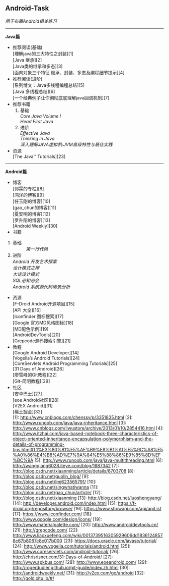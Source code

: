 Android-Task
-----
   _用于布置Android相关练习_
   
   
------


**Java篇**
    
 - 推荐阅读(基础)   
       [理解java的三大特性之封装][1]   
       [Java 继承][2]   
       [Java类的继承和多态][3]   
       [面向对象三个特征 继承、封装、多态及编程细节提示][4]  
 - 推荐阅读(进阶)   
       [系列博文：Java多线程编程总结][5]       
       [Java 多线程总结][6]    
       [一个经典例子让你彻彻底底理解java回调机制][7]  
 - 推荐书籍      
   1. 基础 <br>
 	*Core Java  Volume I*    
 	*Head First Java*   
   2. 进阶 <br>
    *Effective Java*   
    *Thinking in Java*    
    *深入理解JAVA虚拟机:JVM高级特性与最佳实践*    
 - 资源   
   [The Java™ Tutorials][23]   
------    
    
**Android篇**   
 - 博客<br>
      [郭霖的专栏][8]   
      [鸿洋的博客][9]   
      [任玉刚的博客][10]   
      [gao_chun的博客][11]   
   	  [夏安明的博客][12]   
   	  [罗升阳的博客][13]   
   	  [Android Weekly][30]
 - 书籍<br>
  1. 基础<br>
 　　　*第一行代码*   
  2. 进阶<br>
    *Android 开发艺术探索*   
    *设计模式之禅*   
    *大话设计模式*   
    *SQL必知必会*   
    *Android 系统源代码情景分析*   
 - 资源<br>
 	 [F-Droid Android开源项目][15]    
 	 [API 大全][16]   
 	 [Iconfinder 图标搜索][17]   
	 [Google 官方MD风格图标][18]    
	 [MD配色示例][19]    
	 [AndroidDevTools][20]    
	 [Grepcode源码搜索引擎][21]    
 - 教程	 
	 [Google Android Developer][14]   
	 [Vogella’s Android Tutorials][24]    
	 [CoreServlets Android Programming Tutorials][25]    
	 [31 Days of Android][26]   
	 [廖雪峰的Git教程][22]    
	 [Git-简明教程][29]   
 - 社区   
 	 [安卓巴士][27]   
 	 [eoe Android社区][28]	 
 	 [V2EX Android][31]    
 	 [稀土掘金][32]   
  [1]: http://www.cnblogs.com/chenssy/p/3351835.html
  [2]: http://www.runoob.com/java/java-inheritance.html
  [3]: http://www.cnblogs.com/liwustore/archive/2013/01/10/2854416.html
  [4]: http://www.itzhai.com/java-based-notebook-three-characteristics-of-object-oriented-inheritance-encapsulation-polymorphism-and-the-details-of-programming-tips.html#1.1%E3%80%81%E5%AF%B9%E8%B1%A1%E5%9C%A8%E5%A0%86%E4%B8%AD%E7%9A%84%E5%88%86%E9%85%8D%EF%BC%9A
  [5]: http://www.runoob.com/java/java-multithreading.html
  [6]: http://wangqiang6028.iteye.com/blog/1887342
  [7]: http://blog.csdn.net/xiaanming/article/details/8703708
  [8]: http://blog.csdn.net/guolin_blog/
  [9]: http://blog.csdn.net/lmj623565791/
  [10]: http://blog.csdn.net/singwhatiwanna
  [11]: http://blog.csdn.net/gao_chun/article/
  [12]: http://blog.csdn.net/xiaanming
  [13]: http://blog.csdn.net/luoshengyang/
  [14]: http://developer.android.com/index.html
  [15]: https://f-droid.org/repository/browse/
  [16]: https://www.showapi.com/api/apiList
  [17]: https://www.iconfinder.com/
  [18]: http://www.google.com/design/icons/
  [19]: http://www.materialpalette.com/
  [20]: http://www.androiddevtools.cn/
  [21]: http://grepcode.com/
  [22]: http://www.liaoxuefeng.com/wiki/0013739516305929606dd18361248578c67b8067c8c017b000
  [23]: https://docs.oracle.com/javase/tutorial/
  [24]: http://www.vogella.com/tutorials/android.html
  [25]: http://www.coreservlets.com/android-tutorial/
  [26]: http://chrisrisner.com/31-Days-of-Android/
  [27]: http://www.apkbus.com/
  [28]: http://www.eoeandroid.com/
  [29]: http://rogerdudler.github.io/git-guide/index.zh.html
  [30]: http://androidweekly.net/
  [31]: http://v2ex.com/go/android
  [32]: http://gold.xitu.io/#/
